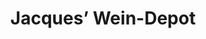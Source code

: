 ---
title: "Jacques’ Wein-Depot"
url: /muenchen/jacques-wein-depot-wasserburger-landstrasse/
shop: Wein
---